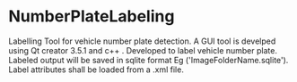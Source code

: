 # NumberPlateLabeling
Labelling Tool for vehicle number plate detection.
A GUI tool is develped using Qt creator 3.5.1 and c++ . Developed to label vehicle number plate. 
Labeled output will be saved in sqlite format Eg ('ImageFolderName.sqlite'). Label attributes shall be loaded from a .xml file.


